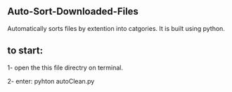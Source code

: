## Auto-Sort-Downloaded-Files

Automatically sorts files by extention into catgories. It is built using python.

## to start:

1- open the this file directry on terminal.

2- enter: pyhton autoClean.py
